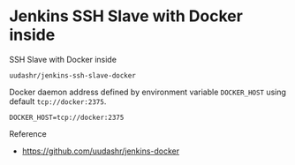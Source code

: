 # Jenkins SSH Slave with Docker inside

SSH Slave with Docker inside

`uudashr/jenkins-ssh-slave-docker`

Docker daemon address defined by environment variable `DOCKER_HOST` using default `tcp://docker:2375`.

```properties
DOCKER_HOST=tcp://docker:2375
```

Reference
- https://github.com/uudashr/jenkins-docker
